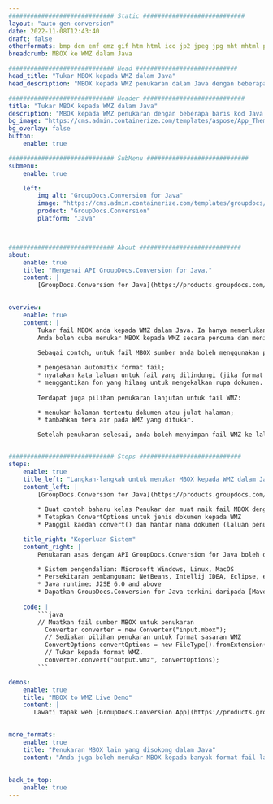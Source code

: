 ```yaml
---
############################# Static ############################
layout: "auto-gen-conversion"
date: 2022-11-08T12:43:40
draft: false
otherformats: bmp dcm emf emz gif htm html ico jp2 jpeg jpg mht mhtml png psb psd svg svgz tga tif tiff webp wmf wmz
breadcrumb: MBOX ke WMZ dalam Java

############################# Head ############################
head_title: "Tukar MBOX kepada WMZ dalam Java"
head_description: "MBOX kepada WMZ penukaran dalam Java dengan beberapa baris kod. Tukar lebih 160 format fail menggunakan API penukaran dokumen GroupDocs untuk Java"

############################# Header ############################
title: "Tukar MBOX kepada WMZ dalam Java"
description: "MBOX kepada WMZ penukaran dengan beberapa baris kod Java."
bg_image: "https://cms.admin.containerize.com/templates/aspose/App_Themes/V3/images/bg/header1.png"
bg_overlay: false
button:
    enable: true

############################# SubMenu ############################
submenu:
    enable: true

    left:
        img_alt: "GroupDocs.Conversion for Java"
        image: "https://cms.admin.containerize.com/templates/groupdocs/images/product-logos/90x90-noborder/groupdocs-conversion-java.png"
        product: "GroupDocs.Conversion"
        platform: "Java"



############################# About ############################
about:
    enable: true
    title: "Mengenai API GroupDocs.Conversion for Java."
    content: |
        [GroupDocs.Conversion for Java](https://products.groupdocs.com/conversion/java/) ialah API penukaran format fail lanjutan untuk menukar antara imej popular dan format dokumen seperti Microsoft Office, OpenDocument, PDF, HTML, e-mel, CAD. dan banyak lagi dengan hanya beberapa baris kod. API asli secara automatik mengesan format dokumen asal dan menawarkan banyak pilihan untuk menyesuaikan dokumen yang ditukar. Bersama-sama dengan fungsi mengekstrak maklumat daripada dokumen, ia juga menyokong caching hasil penukaran ke cakera tempatan secara lalai. Walau bagaimanapun, sebarang jenis storan cache boleh disokong dengan melaksanakan antara muka yang sesuai - Amazon S3, Dropbox, Google Drive, Windows Azure, Reddis atau mana-mana yang lain.
    

overview:
    enable: true
    content: |
        Tukar fail MBOX anda kepada WMZ dalam Java. Ia hanya memerlukan beberapa baris kod Java pada mana-mana platform pilihan anda, seperti Windows, Linux, macOS.
        Anda boleh cuba menukar MBOX kepada WMZ secara percuma dan menilai kualiti hasil penukaran. Bersama-sama dengan skrip penukaran fail mudah, anda boleh mencuba pilihan yang lebih canggih untuk memuatkan fail sumber MBOX dan menyimpan output WMZ. 
        
        Sebagai contoh, untuk fail MBOX sumber anda boleh menggunakan pilihan pemuatan berikut:

        * pengesanan automatik format fail;
        * nyatakan kata laluan untuk fail yang dilindungi (jika format fail menyokongnya);
        * menggantikan fon yang hilang untuk mengekalkan rupa dokumen.
        
        Terdapat juga pilihan penukaran lanjutan untuk fail WMZ:

        * menukar halaman tertentu dokumen atau julat halaman;
        * tambahkan tera air pada WMZ yang ditukar.

        Setelah penukaran selesai, anda boleh menyimpan fail WMZ ke laluan fail setempat anda atau ke mana-mana storan pihak ketiga seperti FTP, Amazon S3, Google Drive, Dropbox dll. Sila ambil perhatian - untuk menukar MBOX kepada WMZ, anda tidak perlu memasang sebarang perisian tambahan, seperti MS Office, Open Office, Adobe Acrobat Reader dsb.


############################# Steps ############################
steps:
    enable: true
    title_left: "Langkah-langkah untuk menukar MBOX kepada WMZ dalam Java"
    content_left: |
        [GroupDocs.Conversion for Java](https://products.groupdocs.com/conversion/java/) membenarkan pembangun menukar fail MBOX kepada WMZ dengan mudah dengan beberapa baris kod.
        
        * Buat contoh baharu kelas Penukar dan muat naik fail MBOX dengan laluan penuh
        * Tetapkan ConvertOptions untuk jenis dokumen kepada WMZ
        * Panggil kaedah convert() dan hantar nama dokumen (laluan penuh) dan format (WMZ) sebagai parameter

    title_right: "Keperluan Sistem"
    content_right: |
        Penukaran asas dengan API GroupDocs.Conversion for Java boleh dilakukan dengan hanya beberapa baris kod. API kami disokong pada semua platform dan sistem pengendalian utama. Sebelum melaksanakan kod di bawah, pastikan anda mempunyai prasyarat berikut dipasang pada sistem anda.

        * Sistem pengendalian: Microsoft Windows, Linux, MacOS
        * Persekitaran pembangunan: NetBeans, Intellij IDEA, Eclipse, etc.
        * Java runtime: J2SE 6.0 and above
        * Dapatkan GroupDocs.Conversion for Java terkini daripada [Maven](https://repository.groupdocs.com/webapp/#/artifacts/browse/tree/General/repo/com/groupdocs/groupdocs-conversion)
         
    code: |
        ```java    
        // Muatkan fail sumber MBOX untuk penukaran
          Converter converter = new Converter("input.mbox");
          // Sediakan pilihan penukaran untuk format sasaran WMZ
          ConvertOptions convertOptions = new FileType().fromExtension("wmz").getConvertOptions();
          // Tukar kepada format WMZ.
          converter.convert("output.wmz", convertOptions);
        ```

demos:
    enable: true
    title: "MBOX to WMZ Live Demo"
    content: |
       Lawati tapak web [GroupDocs.Conversion App](https://products.groupdocs.app/conversion/family) kami dan cuba MBOX kepada WMZ penukaran sekarang. Demo percuma mempunyai faedah berikut
          

more_formats:
    enable: true
    title: "Penukaran MBOX lain yang disokong dalam Java"
    content: "Anda juga boleh menukar MBOX kepada banyak format fail lain. Sila lihat senarai di bawah."
       
       
back_to_top:
    enable: true
---
```

